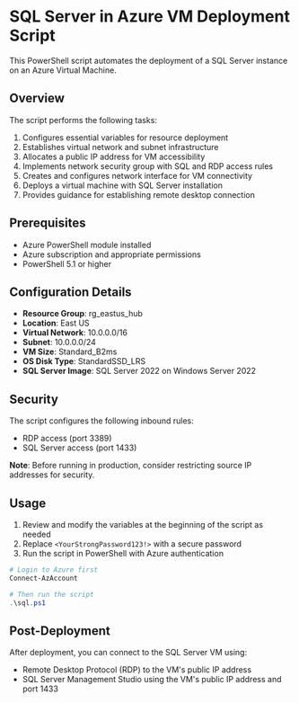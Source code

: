 # SQL Server in Azure VM Deployment Script

This PowerShell script automates the deployment of a SQL Server instance on an Azure Virtual Machine.

## Overview

The script performs the following tasks:
1. Configures essential variables for resource deployment
2. Establishes virtual network and subnet infrastructure
3. Allocates a public IP address for VM accessibility
4. Implements network security group with SQL and RDP access rules
5. Creates and configures network interface for VM connectivity
6. Deploys a virtual machine with SQL Server installation
7. Provides guidance for establishing remote desktop connection

## Prerequisites

- Azure PowerShell module installed
- Azure subscription and appropriate permissions
- PowerShell 5.1 or higher

## Configuration Details

- **Resource Group**: rg_eastus_hub
- **Location**: East US
- **Virtual Network**: 10.0.0.0/16
- **Subnet**: 10.0.0.0/24
- **VM Size**: Standard_B2ms
- **OS Disk Type**: StandardSSD_LRS
- **SQL Server Image**: SQL Server 2022 on Windows Server 2022

## Security

The script configures the following inbound rules:
- RDP access (port 3389)
- SQL Server access (port 1433)

**Note**: Before running in production, consider restricting source IP addresses for security.

## Usage

1. Review and modify the variables at the beginning of the script as needed
2. Replace `<YourStrongPassword123!>` with a secure password
3. Run the script in PowerShell with Azure authentication

```powershell
# Login to Azure first
Connect-AzAccount

# Then run the script
.\sql.ps1
```

## Post-Deployment

After deployment, you can connect to the SQL Server VM using:
- Remote Desktop Protocol (RDP) to the VM's public IP address
- SQL Server Management Studio using the VM's public IP address and port 1433